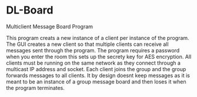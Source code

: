 # DL-Board
Multiclient Message Board Program

This program creats a new instance of a client per instance of the program. The GUI creates a new client so that multiple 
clients can receive all messages sent through the program. The program requires a password when you enter the room this sets
up the secrety key for AES encryption. All clients must be running on the same network as they connect through a multicast IP
address and socket. Each client joins the group and the group forwards messages to all clients. It by design doesnt keep
messages as it is meant to be an instance of a group message board and then loses it when the program terminates.
